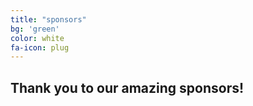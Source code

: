 ```yaml
---
title: "sponsors"
bg: 'green'
color: white
fa-icon: plug
---
```


## Thank you to our amazing sponsors!

